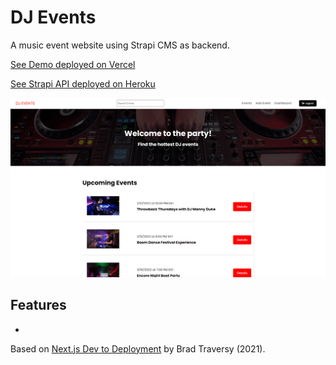 # DJ Events

A music event website using Strapi CMS as backend.

[See Demo deployed on Vercel](https://next-djevents-strapi.vercel.app/)

[See Strapi API deployed on Heroku](https://djevents-strapi.herokuapp.com/events)

<p align="center">
    <img src="screenshot.png">
</p>

## Features

-

Based on [Next.js Dev to Deployment](https://www.udemy.com/course/nextjs-dev-to-deployment/) by Brad Traversy (2021).
